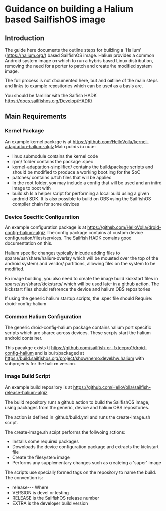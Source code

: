 # Guidance on building a Halium based SailfishOS image

## Introduction
The guide here documents the outline steps for building a 'Halium' (https://halium.org/) based SailfishOS image.
Halium provides a common Android system image on which to run a hybris based Linux distribution, removing the need
for a porter to patch and create the modified system image.

The full process is not documented here, but and outline of the main steps and links to example repositories which
can be used as a basis are.

You should be familiar with the Saifish HADK https://docs.sailfishos.org/Develop/HADK/

## Main Requirements

### Kernel Package
An example kernel package is at https://github.com/HelloVolla/kernel-adaptation-halium-algiz
Main points to note:
* linux submodule contains the kernel code
* rpm/ folder contains the package .spec
* kernel-adaptation-simplified/ contains the build/package scripts
  and should be modified to produce a working boot.img for the SoC
* patches/ contains patch files that will be applied
* In the root folder, you may include a config that will be used and an initrd image to boot with
* build.sh Is a helper script for performing a local build using a given android SDK.
  It is also possible to build on OBS using the SailfishOS compiler chain for some devices

### Device Specific Configuration
An example configuration package is at https://github.com/HelloVolla/droid-config-halium-algiz
The config package contains all custom device configuration/files/services.  The Sailfish HADK contains
good documentation on this.

Halium specific changes typically inlcude adding files to sparse/usr/share/halium-overlay which will be
mounted over the top of the android system/ and vendor/ partitions, allowing files on the system to be modified.

Fo image building, you also need to create the image build kickstart files in sparse/usr/share/kickstarts/
which will be used later in a github action.  The kickstart files should reference the device and halium OBS
repositories

If using the generic halium startup scripts, the .spec file should
Require: droid-config-halium

### Common Halium Configuration
The generic droid-config-halium package contains halium port specific scripts which are shared across devices.
These scripts start the halium android container.

This pacakge exists tt https://github.com/sailfish-on-fxtecpro1/droid-config-halium and is built/packaged at
https://build.sailfishos.org/project/show/nemo:devel:hw:halium with subprojects for the halium version.

### Image Build Script
An example build repository is at https://github.com/HelloVolla/sailfish-release-halium-algiz

The build repository runs a github action to build the SailfishOS image, using packages from the generic, device and
halium OBS repositories.

The action is defined in .github/build.yml and runs the create-image.sh script.

The create-image.sh script performs the follwoing actions:
* Installs some required packages
* Downloads the device configuration package and extracts the kickstart file
* Create the filesystem image
* Performs any supplementary changes such as createing a 'super' image

The scripts use specially formed tags on the repository to name the build.  The convention is:
* release-<VERSION>-<RELEASE>-<EXTRA>
Where
* VERSION is devel or testing
* RELEASE is the SailfishOS release number
* EXTRA is the developer build version
 
